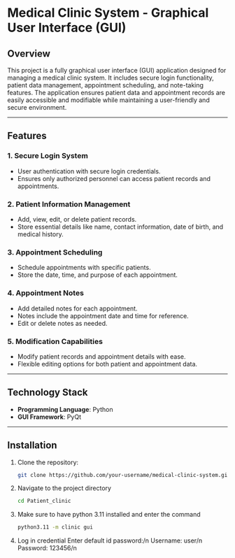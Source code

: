 # Medical Clinic System - Graphical User Interface (GUI)

## Overview
This project is a fully graphical user interface (GUI) application designed for managing a medical clinic system. It includes secure login functionality, patient data management, appointment scheduling, and note-taking features. The application ensures patient data and appointment records are easily accessible and modifiable while maintaining a user-friendly and secure environment.

---

## Features
### 1. Secure Login System
- User authentication with secure login credentials.
- Ensures only authorized personnel can access patient records and appointments.

### 2. Patient Information Management
- Add, view, edit, or delete patient records.
- Store essential details like name, contact information, date of birth, and medical history.

### 3. Appointment Scheduling
- Schedule appointments with specific patients.
- Store the date, time, and purpose of each appointment.

### 4. Appointment Notes
- Add detailed notes for each appointment.
- Notes include the appointment date and time for reference.
- Edit or delete notes as needed.

### 5. Modification Capabilities
- Modify patient records and appointment details with ease.
- Flexible editing options for both patient and appointment data.

---

## Technology Stack
- **Programming Language**: Python
- **GUI Framework**: PyQt

---

## Installation
1. Clone the repository:
   ```bash
   git clone https://github.com/your-username/medical-clinic-system.git

2. Navigate to the project directory
   ```bash
   cd Patient_clinic

3. Make sure to have python 3.11 installed and enter the command
   ```bash
   python3.11 -m clinic gui

4. Log in credential
   Enter default id password:/n
   Username: user/n
   Password: 123456/n

